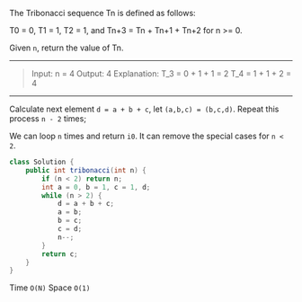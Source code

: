 The Tribonacci sequence Tn is defined as follows: 

T0 = 0, T1 = 1, T2 = 1, and Tn+3 = Tn + Tn+1 + Tn+2 for n >= 0.

Given `n`, return the value of Tn.

---

> Input: n = 4
> Output: 4
> Explanation:
> T_3 = 0 + 1 + 1 = 2
> T_4 = 1 + 1 + 2 = 4

---

Calculate next element `d = a + b + c`,
let `(a,b,c) = (b,c,d)`.
Repeat this process `n - 2` times;

We can loop `n` times and return `i0`.
It can remove the special cases for `n < 2`.

```java
class Solution {
    public int tribonacci(int n) {
        if (n < 2) return n;
        int a = 0, b = 1, c = 1, d;
        while (n > 2) {
            d = a + b + c;
            a = b;
            b = c;
            c = d;
            n--;
        }
        return c;
    }
}
```

Time `O(N)`
Space `O(1)`